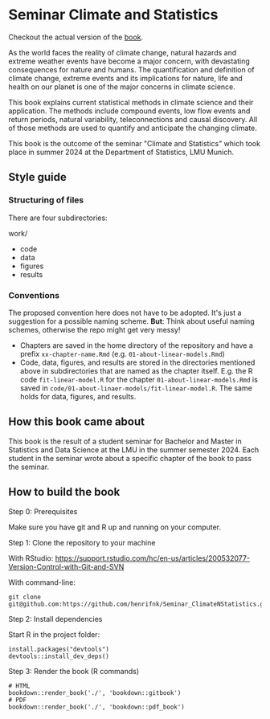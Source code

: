 # Seminar Climate and Statistics

Checkout the actual version of the [book](https://henrifnk.github.io/Seminar_ClimateNStatistics/).

As the world faces the reality of climate change, natural hazards and extreme weather events have become a major concern, with devastating consequences for nature and humans. The quantification and definition of climate change, extreme events and its implications for nature, life and health on our planet is one of the major concerns in climate science. 

This book explains current statistical methods in climate science and their application.
The methods include compound events, low flow events and return periods, natural variability, teleconnections and causal discovery.
All of those methods are used to quantify and anticipate the changing climate.

This book is the outcome of the seminar "Climate and Statistics" which took place in summer 2024 at the Department of Statistics, LMU Munich.

## Style guide

### Structuring of files

There are four subdirectories:

work/

- code
- data
- figures
- results


### Conventions

The proposed convention here does not have to be adopted. It's just a suggestion for a possible naming scheme. __But__: Think about useful naming schemes, otherwise the repo might get very messy!

- Chapters are saved in the home directory of the repository and have a prefix `xx-chapter-name.Rmd` (e.g. `01-about-linear-models.Rmd`)
- Code, data, figures, and results are stored in the directories mentioned above in subdirectories that are named as the chapter itself. E.g. the R code `fit-linear-model.R` for the chapter `01-about-linear-models.Rmd` is saved in `code/01-about-linaer-models/fit-linear-model.R`. The same holds for data, figures, and results.

## How this book came about

This book is the result of a student seminar for Bachelor and Master in Statistics and Data Science at the LMU in the summer semester 2024.
Each student in the seminar wrote about a specific chapter of the book to pass the seminar.

## How to build the book

Step 0: Prerequisites

Make sure you have git and R up and running on your computer.

Step 1: Clone the repository to your machine

With RStudio: https://support.rstudio.com/hc/en-us/articles/200532077-Version-Control-with-Git-and-SVN

With command-line:
```
git clone git@github.com:https://github.com/henrifnk/Seminar_ClimateNStatistics.git
```

Step 2: Install dependencies

Start R in the project folder:

```
install.packages("devtools")
devtools::install_dev_deps()
```

Step 3: Render the book (R commands)

```{r}
# HTML
bookdown::render_book('./', 'bookdown::gitbook')
# PDF
bookdown::render_book('./', 'bookdown::pdf_book')
```



